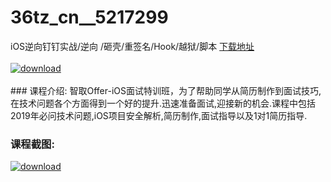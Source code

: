 # 36tz_cn__5217299
iOS逆向钉钉实战/逆向 /砸壳/重签名/Hook/越狱/脚本
[下载地址](http://www.36tz.cn/article/5217299 "下载地址")
<br/></br>[![download](http://36tz.cn/muke_img/2020_12_12345-14-300x169.jpg "下载地址")](http://www.36tz.cn/article/5217299 "下载地址")
<br/></br>### 课程介绍:
智取Offer-iOS面试特训班，为了帮助同学从简历制作到面试技巧,在技术问题各个方面得到一个好的提升.迅速准备面试,迎接新的机会.课程中包括 2019年必问技术问题,iOS项目安全解析,简历制作,面试指导以及1对1简历指导.

### 课程截图:
[![download](http://36tz.cn/muke_img/2020_12_2-130.png "下载地址")](http://www.36tz.cn/article/5217299 "下载地址")
